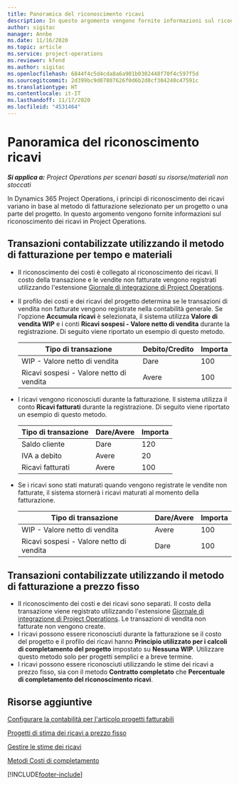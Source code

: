 ```yaml
---
title: Panoramica del riconoscimento ricavi
description: In questo argomento vengono fornite informazioni sul riconoscimento dei ricavi in Project Operations.
author: sigitac
manager: Annbe
ms.date: 11/16/2020
ms.topic: article
ms.service: project-operations
ms.reviewer: kfend
ms.author: sigitac
ms.openlocfilehash: 6844f4c5d4cda8a6a901b0302448f70f4c597f5d
ms.sourcegitcommit: 2d399bc9d07807626f0d6b2d0cf304240c47591c
ms.translationtype: HT
ms.contentlocale: it-IT
ms.lasthandoff: 11/17/2020
ms.locfileid: "4531464"
---
```

# <a name="revenue-recognition-overview"></a>Panoramica del riconoscimento ricavi

_**Si applica a:** Project Operations per scenari basati su risorse/materiali non stoccati_

In Dynamics 365 Project Operations, i principi di riconoscimento dei ricavi variano in base al metodo di fatturazione selezionato per un progetto o una parte del progetto. In questo argomento vengono fornite informazioni sul riconoscimento dei ricavi in Project Operations.

## <a name="transactions-accounted-using-time-and-material-billing-method"></a>Transazioni contabilizzate utilizzando il metodo di fatturazione per tempo e materiali

- Il riconoscimento dei costi è collegato al riconoscimento dei ricavi. Il costo della transazione e le vendite non fatturate vengono registrati utilizzando l'estensione [Giornale di integrazione di Project Operations](../project-accounting/project-operations-integration-journal.md).
- Il profilo dei costi e dei ricavi del progetto determina se le transazioni di vendita non fatturate vengono registrate nella contabilità generale. Se l'opzione **Accumula ricavi** è selezionata, il sistema utilizza **Valore di vendita WIP** e i conti **Ricavi sospesi - Valore netto di vendita** durante la registrazione. Di seguito viene riportato un esempio di questo metodo.  

  | Tipo di transazione | Debito/Credito | Importa |
  | --- | --- | --- |
  | WIP - Valore netto di vendita | Dare | 100 |
  | Ricavi sospesi - Valore netto di vendita | Avere | 100 |

- I ricavi vengono riconosciuti durante la fatturazione. Il sistema utilizza il conto **Ricavi fatturati** durante la registrazione. Di seguito viene riportato un esempio di questo metodo.  

  | Tipo di transazione | Dare/Avere | Importa |
  | --- | --- | --- |
  | Saldo cliente | Dare | 120 |
  | IVA a debito | Avere | 20 |
  | Ricavi fatturati | Avere | 100 |

- Se i ricavi sono stati maturati quando vengono registrate le vendite non fatturate, il sistema stornerà i ricavi maturati al momento della fatturazione.

  | Tipo di transazione | Dare/Avere | Importa |
  | --- | --- | --- |
  | WIP - Valore netto di vendita | Avere | 100 |
  | Ricavi sospesi - Valore netto di vendita | Dare | 100 |

## <a name="transactions-accounted-using-the-fixed-price-billing-method"></a>Transazioni contabilizzate utilizzando il metodo di fatturazione a prezzo fisso

- Il riconoscimento dei costi e dei ricavi sono separati. Il costo della transazione viene registrato utilizzando l'estensione [Giornale di integrazione di Project Operations](../project-accounting/project-operations-integration-journal.md). Le transazioni di vendita non fatturate non vengono create.
- I ricavi possono essere riconosciuti durante la fatturazione se il costo del progetto e il profilo dei ricavi hanno **Principio utilizzato per i calcoli di completamento del progetto** impostato su **Nessuna WIP**. Utilizzare questo metodo solo per progetti semplici e a breve termine.
- I ricavi possono essere riconosciuti utilizzando le stime dei ricavi a prezzo fisso, sia con il metodo **Contratto completato** che **Percentuale di completamento del riconoscimento ricavi**.

## <a name="additional-resources"></a>Risorse aggiuntive
[Configurare la contabilità per l'articolo progetti fatturabili](../project-accounting/configure-accounting-billable-projects.md)

[Progetti di stima dei ricavi a prezzo fisso](rev-rec-percentage-completion-method.md)

[Gestire le stime dei ricavi](rev-rec-completed-contract-method.md)

[Metodi Costi di completamento](cost-complete-methods.md)


[!INCLUDE[footer-include](../includes/footer-banner.md)]